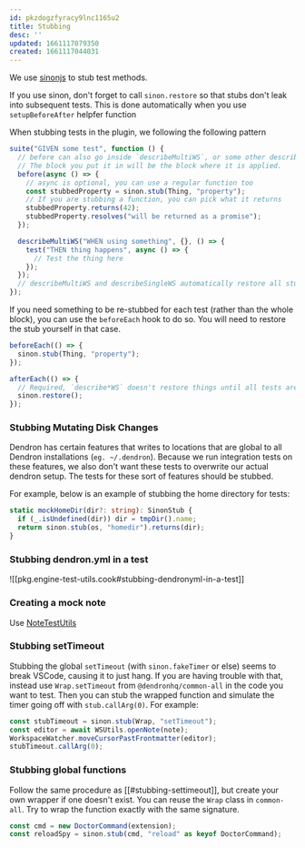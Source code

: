 ```yaml
---
id: pkzdogzfyracy9lnc1165u2
title: Stubbing
desc: ''
updated: 1661117079350
created: 1661117044031
---
```


We use [sinonjs](https://sinonjs.org/) to stub test methods.

If you use sinon, don't forget to call `sinon.restore` so that stubs don't leak into subsequent tests. This is done automatically when you use `setupBeforeAfter` helpfer function

When stubbing tests in the plugin, we following the following pattern

```ts
suite("GIVEN some test", function () {
  // before can also go inside `describeMultiWS`, or some other describe block.
  // The block you put it in will be the block where it is applied.
  before(async () => {
    // async is optional, you can use a regular function too
    const stubbedProperty = sinon.stub(Thing, "property");
    // If you are stubbing a function, you can pick what it returns
    stubbedProperty.returns(42);
    stubbedProperty.resolves("will be returned as a promise");
  });

  describeMultiWS("WHEN using something", {}, () => {
    test("THEN thing happens", async () => {
      // Test the thing here
    });
  });
  // describeMultiWS and describeSingleWS automatically restore all stubs after all the tests are done.
});
```

If you need something to be re-stubbed for each test (rather than the whole
block), you can use the `beforeEach` hook to do so. You will need to restore the
stub yourself in that case.

```ts
beforeEach(() => {
  sinon.stub(Thing, "property");
});

afterEach(() => {
  // Required, `describe*WS` doesn't restore things until all tests are over so `beforeEach` hook will be missed
  sinon.restore();
});
```

### Stubbing Mutating Disk Changes

Dendron has certain features that writes to locations that are global to all Dendron installations (`eg. ~/.dendron`). Because we run integration tests on these features, we also don't want these tests to overwrite our actual dendron setup. The tests for these sort of features should be stubbed.

For example, below is an example of stubbing the home directory for tests:

```ts
static mockHomeDir(dir?: string): SinonStub {
  if (_.isUndefined(dir)) dir = tmpDir().name;
  return sinon.stub(os, "homedir").returns(dir);
}
```

### Stubbing dendron.yml in a test

![[pkg.engine-test-utils.cook#stubbing-dendronyml-in-a-test]]

### Creating a mock note

Use [NoteTestUtils](https://github.com/dendronhq/dendron/blob/16b0e5c59e3ee11530199b5c9a11a58f05e14a93/packages/common-test-utils/src/noteUtils.ts#L63-L63)


### Stubbing setTimeout

Stubbing the global `setTimeout` (with `sinon.fakeTimer` or else) seems to break
VSCode, causing it to just hang. If you are having trouble with that, instead
use `Wrap.setTimeout` from `@dendronhq/common-all` in the code you want to test.
Then you can stub the wrapped function and simulate the timer going off with
`stub.callArg(0)`. For example:

```ts
const stubTimeout = sinon.stub(Wrap, "setTimeout");
const editor = await WSUtils.openNote(note);
WorkspaceWatcher.moveCursorPastFrontmatter(editor);
stubTimeout.callArg(0);
```

### Stubbing global functions

Follow the same procedure as [[#stubbing-settimeout]], but create your own wrapper if one doesn't exist.
You can reuse the `Wrap` class in `common-all`. Try to wrap the function exactly with the same signature.

```ts
const cmd = new DoctorCommand(extension);
const reloadSpy = sinon.stub(cmd, "reload" as keyof DoctorCommand);
```